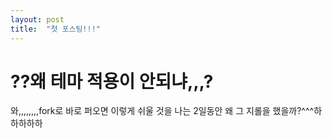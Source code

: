 ```yaml
---
layout: post
title:  "첫 포스팅!!!"
---
```


# ??왜 테마 적용이 안되냐,,,?

와,,,,,,,,fork로 바로 퍼오면 이렇게 쉬울 것을 나는 2일동안 왜 그 지롤을 했을까?^^^하하하하하
